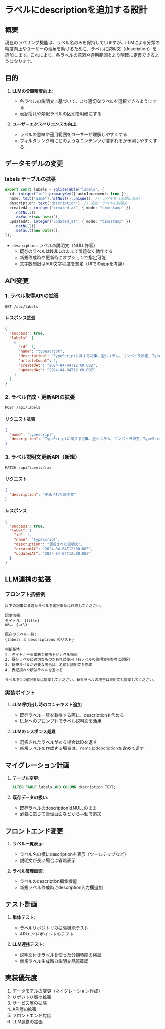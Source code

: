 # ラベルにdescriptionを追加する設計

## 概要

現在のラベリング機能は、ラベル名のみを保持していますが、LLMによる分類の精度向上やユーザーの理解を助けるために、ラベルに説明文（description）を追加します。これにより、各ラベルの意図や適用範囲をより明確に定義できるようになります。

## 目的

1. **LLMの分類精度向上**:
   - 各ラベルの説明文に基づいて、より適切なラベルを選択できるようにする
   - 表記揺れや類似ラベルの区別を明確にする

2. **ユーザーエクスペリエンスの向上**:
   - ラベルの意味や適用範囲をユーザーが理解しやすくする
   - フィルタリング時にどのようなコンテンツが含まれるか予測しやすくする

## データモデルの変更

### labels テーブルの拡張

```typescript
export const labels = sqliteTable("labels", {
  id: integer("id").primaryKey({ autoIncrement: true }),
  name: text("name").notNull().unique(), // ラベル名（正規化済み）
  description: text("description"), // 追加：ラベルの説明文
  createdAt: integer("created_at", { mode: "timestamp" })
    .notNull()
    .default(new Date()),
  updatedAt: integer("updated_at", { mode: "timestamp" })
    .notNull()
    .default(new Date()),
});
```

- `description`: ラベルの説明文（NULL許容）
  - 既存のラベルはNULLのままで問題なく動作する
  - 新規作成時や更新時にオプションで指定可能
  - 文字数制限は500文字程度を想定（UIでの表示を考慮）

## API変更

### 1. ラベル取得APIの拡張

```
GET /api/labels
```

#### レスポンス拡張

```json
{
  "success": true,
  "labels": [
    {
      "id": 1,
      "name": "typescript",
      "description": "TypeScriptに関する記事。型システム、コンパイラ設定、TypeScriptの新機能などが含まれます。",
      "articleCount": 5,
      "createdAt": "2024-04-04T12:00:00Z",
      "updatedAt": "2024-04-04T12:00:00Z"
    }
  ]
}
```

### 2. ラベル作成・更新APIの拡張

```
POST /api/labels
```

#### リクエスト拡張

```json
{
  "name": "typescript",
  "description": "TypeScriptに関する記事。型システム、コンパイラ設定、TypeScriptの新機能などが含まれます。"
}
```

### 3. ラベル説明文更新API（新規）

```
PATCH /api/labels/:id
```

#### リクエスト

```json
{
  "description": "更新された説明文"
}
```

#### レスポンス

```json
{
  "success": true,
  "label": {
    "id": 1,
    "name": "typescript",
    "description": "更新された説明文",
    "createdAt": "2024-04-04T12:00:00Z",
    "updatedAt": "2024-04-04T12:00:00Z"
  }
}
```

## LLM連携の拡張

### プロンプト拡張例

```
以下の記事に最適なラベルを選択または作成してください。

記事情報:
タイトル: {title}
URL: {url}

既存のラベル一覧:
{labels と descriptions のリスト}

判断基準:
1. タイトルから主要な技術トピックを識別
2. 既存ラベルに適切なものがあれば使用（各ラベルの説明文を参考に選択）
3. 新規ラベルが必要な場合は、名前と説明文を作成
4. 表記揺れや類似ラベルを避ける

ラベルを1つ選択または提案してください。新規ラベルの場合は説明文も提案してください。
```

### 実装ポイント

1. **LLM呼び出し時のコンテキスト追加**:
   - 既存ラベル一覧を取得する際に、descriptionも含める
   - LLMへのプロンプトでラベル説明文を活用

2. **LLMのレスポンス処理**:
   - 選択されたラベルがある場合はIDを返す
   - 新規ラベルを作成する場合は、nameとdescriptionを含めて返す

## マイグレーション計画

1. **テーブル変更**:
   ```sql
   ALTER TABLE labels ADD COLUMN description TEXT;
   ```

2. **既存データの扱い**:
   - 既存ラベルのdescriptionはNULLのまま
   - 必要に応じて管理画面などから手動で追加

## フロントエンド変更

1. **ラベル一覧表示**:
   - ラベル名の横にdescriptionを表示（ツールチップなど）
   - 説明文が長い場合は省略表示

2. **ラベル管理画面**:
   - ラベルのdescription編集機能
   - 新規ラベル作成時にdescription入力欄追加

## テスト計画

1. **単体テスト**:
   - ラベルリポジトリの拡張機能テスト
   - APIエンドポイントのテスト

2. **LLM連携テスト**:
   - 説明文付きラベルを使った分類精度の検証
   - 新規ラベル生成時の説明文品質確認

## 実装優先度

1. データモデルの変更（マイグレーション作成）
2. リポジトリ層の拡張
3. サービス層の拡張
4. API層の拡張
5. フロントエンド対応
6. LLM連携の拡張